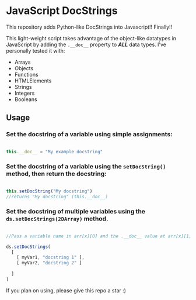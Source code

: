 # JavaScript DocStrings

This repository adds Python-like DocStrings into Javascript!! Finally!!

This light-weight script takes advantage of the object-like datatypes in JavaScript by adding the `.__doc__` property to ***ALL*** data types. I've personally tested it with:

- Arrays
- Objects
- Functions
- HTMLElements
- Strings
- Integers
- Booleans


## Usage


### Set the docstring of a variable using simple assignments:

```javascript

this.__doc__ = "My example docstring"

```



### Set the docstring of a variable using the `setDocString()` method, then return the docstring:

```javascript

this.setDocString("My docstring")
//returns "My docstring" (this.__doc__)

```

### Set the docstring of multiple variables using the `ds.setDocStrings(2DArray)` method.

```javascript

//Pass a variable name in arr[x][0] and the .__doc__ value at arr[x][1].  

ds.setDocStrings(
  [
    [ myVar1, "docstring 1" ],
    [ myVar2, "docstring 2" ]
  
  ]
)

```

If you plan on using, please give this repo a star :) 
